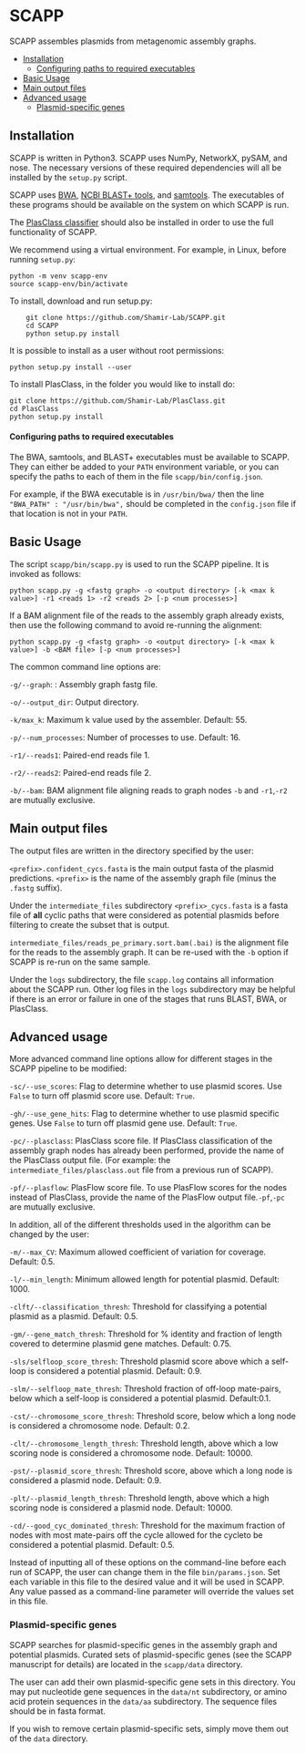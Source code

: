 # SCAPP

SCAPP assembles plasmids from metagenomic assembly graphs.

  * [Installation](#installation)
      - [Configuring paths to required executables](#configuring-paths-to-required-executables)
  * [Basic Usage](#basic-usage)
  * [Main output files](#main-output-files)
  * [Advanced usage](#advanced-usage)
    + [Plasmid-specific genes](#plasmid-specific-genes)



## Installation

SCAPP is written in Python3. SCAPP uses NumPy, NetworkX, pySAM, and nose. The necessary versions of these required dependencies will all be installed by the `setup.py` script.

SCAPP uses [BWA](https://github.com/lh3/bwa), [NCBI BLAST+ tools](https://blast.ncbi.nlm.nih.gov/Blast.cgi?CMD=Web&PAGE_TYPE=BlastDocs&DOC_TYPE=Download), and [samtools](https://github.com/samtools/samtools). The executables of these programs should be available on the system on which SCAPP is run.

The [PlasClass classifier](https://github.com/Shamir-Lab/PlasClass) should also be installed in order to use the full functionality of SCAPP.

We recommend using a virtual environment. For example, in Linux, before running `setup.py`:
```
python -m venv scapp-env
source scapp-env/bin/activate
```
To install, download and run setup.py:
```
    git clone https://github.com/Shamir-Lab/SCAPP.git
    cd SCAPP
    python setup.py install
```
It is possible to install as a user without root permissions:
```
python setup.py install --user
```

To install PlasClass, in the folder you would like to install do:
```
git clone https://github.com/Shamir-Lab/PlasClass.git
cd PlasClass
python setup.py install
```


#### Configuring paths to required executables
The BWA, samtools, and BLAST+ executables must be available to SCAPP. They can either be added to your `PATH` environment variable, or you can specify the paths to each of them in the file `scapp/bin/config.json`.

For example, if the BWA executable is in `/usr/bin/bwa/` then the line `"BWA_PATH" : "/usr/bin/bwa",` should be completed in the `config.json` file if that location is not in your `PATH`.

## Basic Usage
The script `scapp/bin/scapp.py` is used to run the SCAPP pipeline. It is invoked as follows: 
```
python scapp.py -g <fastg graph> -o <output directory> [-k <max k value>] -r1 <reads 1> -r2 <reads 2> [-p <num processes>]
```
If a BAM alignment file of the reads to the assembly graph already exists, then use the following command to avoid re-running the alignment:
```
python scapp.py -g <fastg graph> -o <output directory> [-k <max k value>] -b <BAM file> [-p <num processes>]
```
The common command line options are:

`-g/--graph`: : Assembly graph fastg file.

`-o/--output_dir`: Output directory.

`-k/max_k`: Maximum k value used by the assembler. Default: 55.

`-p/--num_processes`: Number of processes to use. Default: 16.

`-r1/--reads1`: Paired-end reads file 1.

`-r2/--reads2`: Paired-end reads file 2.

`-b/--bam`: BAM alignment file aligning reads to graph nodes `-b` and `-r1`,`-r2` are mutually exclusive.

## Main output files
The output files are written in the directory specified by the user:

`<prefix>.confident_cycs.fasta` is the main output fasta of the plasmid predictions. `<prefix>` is the name of the assembly graph file (minus the `.fastg` suffix).

Under the `intermediate_files` subdirectory `<prefix>_cycs.fasta` is a fasta file of **all** cyclic paths that were considered as potential plasmids before filtering to create the subset that is output.

`intermediate_files/reads_pe_primary.sort.bam(.bai)` is the alignment file for the reads to the assembly graph. It can be re-used with the `-b` option if SCAPP is re-run on the same sample.

Under the `logs` subdirectory, the file `scapp.log` contains all information about the SCAPP run. Other log files in the `logs` subdirectory may be helpful if there is an error or failure in one of the stages that runs BLAST, BWA, or PlasClass.

## Advanced usage
More advanced command line options allow for different stages in the SCAPP pipeline to be modified:

`-sc/--use_scores`: Flag to determine whether to use plasmid scores. Use `False` to turn off plasmid score use. Default: `True`.

`-gh/--use_gene_hits`: Flag to determine whether to use plasmid specific genes. Use `False` to turn off plasmid gene use. Default: `True`.

`-pc/--plasclass`: PlasClass score file. If PlasClass classification of the assembly graph nodes has already been performed, provide the name of the PlasClass output file. (For example: the `intermediate_files/plasclass.out` file from a previous run of SCAPP).

`-pf/--plasflow`: PlasFlow score file. To use PlasFlow scores for the nodes instead of PlasClass, provide the name of the PlasFlow output file.`-pf`,`-pc` are mutually exclusive.

In addition, all of the different thresholds used in the algorithm can be changed by the user:

`-m/--max_CV`: Maximum allowed coefficient of variation for coverage. Default: 0.5.

`-l/--min_length`: Minimum allowed length for potential plasmid. Default: 1000.

`-clft/--classification_thresh`: Threshold for classifying a potential plasmid as a plasmid. Default: 0.5.

`-gm/--gene_match_thresh`: Threshold for % identity and fraction of length covered to determine plasmid gene matches. Default: 0.75.

`-sls/selfloop_score_thresh`: Threshold plasmid score above which a self-loop is considered a potential plasmid. Default: 0.9.

`-slm/--selfloop_mate_thresh`: Threshold fraction of off-loop mate-pairs, below which a self-loop is considered a potential plasmid. Default:0.1.

`-cst/--chromosome_score_thresh`: Threshold score, below which a long node is considered a chromosome node. Default: 0.2.

`-clt/--chromosome_length_thresh`: Threshold length, above which a low scoring node is considered a chromosome node. Default: 10000.

`-pst/--plasmid_score_thresh`: Threshold score, above which a long node is considered a plasmid node. Default: 0.9.

`-plt/--plasmid_length_thresh`: Threshold length, above which a high scoring node is considered a plasmid node. Default: 10000.

`-cd/--good_cyc_dominated_thresh`: Threshold for the maximum fraction of nodes with most mate-pairs off the cycle allowed for the cycleto be considered a potential plasmid. Default: 0.5.

Instead of inputting all of these options on the command-line before each run of SCAPP, the user can change them in the file `bin/params.json`. Set each variable in this file to the desired value and it will be used in SCAPP. Any value passed as a command-line parameter will override the values set in this file.

### Plasmid-specific genes

SCAPP searches for plasmid-specific genes in the assembly graph and potential plasmids. Curated sets of plasmid-specific genes (see the SCAPP manuscript for details) are located in the `scapp/data` directory.

The user can add their own plasmid-specific gene sets in this directory. You may put nucleotide gene sequences in the `data/nt` subdirectory, or amino acid protein sequences in the `data/aa` subdirectory. The sequence files should be in fasta format.

If you wish to remove certain plasmid-specific sets, simply move them out of the `data` directory.


